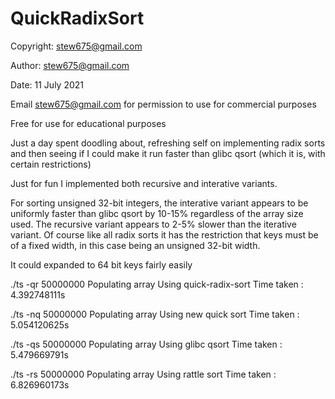 # QuickRadixSort

Copyright: stew675@gmail.com

Author: stew675@gmail.com

Date: 11 July 2021

Email stew675@gmail.com for permission to use for commercial purposes

Free for use for educational purposes

Just a day spent doodling about, refreshing self on implementing radix sorts and then seeing if
I could make it run faster than glibc qsort (which it is, with certain restrictions)

Just for fun I implemented both recursive and interative variants.

For sorting unsigned 32-bit integers, the interative variant appears to be uniformly faster than glibc qsort by 10-15%
regardless of the array size used. The recursive variant appears to 2-5% slower than the iterative variant.
Of course like all radix sorts it has the restriction that keys must be of a fixed width, in this case being an unsigned 32-bit width.

It could expanded to 64 bit keys fairly easily

./ts -qr 50000000
Populating array
Using quick-radix-sort
Time taken : 4.392748111s

./ts -nq 50000000
Populating array
Using new quick sort
Time taken : 5.054120625s

./ts -qs 50000000
Populating array
Using glibc qsort
Time taken : 5.479669791s

./ts -rs 50000000
Populating array
Using rattle sort
Time taken : 6.826960173s
